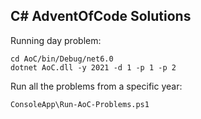 ## C# AdventOfCode Solutions

Running day problem:
```
cd AoC/bin/Debug/net6.0 
dotnet AoC.dll -y 2021 -d 1 -p 1 -p 2
```

Run all the problems from a specific year:
```
ConsoleApp\Run-AoC-Problems.ps1   
```
